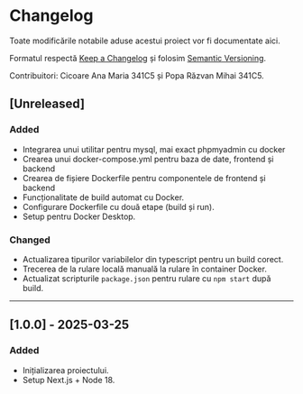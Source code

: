 # Changelog

Toate modificările notabile aduse acestui proiect vor fi documentate aici.

Formatul respectă [Keep a Changelog](https://keepachangelog.com/en/1.1.0/)
și folosim [Semantic Versioning](https://semver.org/spec/v2.0.0.html).

Contribuitori: Cicoare Ana Maria 341C5 și Popa Răzvan Mihai 341C5.

## [Unreleased]

### Added
- Integrarea unui utilitar pentru mysql, mai exact phpmyadmin cu docker
- Crearea unui docker-compose.yml pentru baza de date, frontend și backend
- Crearea de fișiere Dockerfile pentru componentele de frontend și backend
- Funcționalitate de build automat cu Docker.
- Configurare Dockerfile cu două etape (build și run).
- Setup pentru Docker Desktop.

### Changed
- Actualizarea tipurilor variabilelor din typescript pentru un build corect.
- Trecerea de la rulare locală manuală la rulare în container Docker.
- Actualizat scripturile `package.json` pentru rulare cu `npm start` după build.

---

## [1.0.0] - 2025-03-25

### Added
- Inițializarea proiectului.
- Setup Next.js + Node 18.

